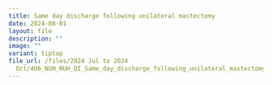 ```yaml
---
title: Same day discharge following unilateral mastectomy
date: 2024-08-01
layout: file
description: ""
image: ""
variant: tiptap
file_url: /files/2024 Jul to 2024
  Oct/406_NUH_NUH_QI_Same_day_discharge_following_unilateral_mastectomy.pdf
---
```

